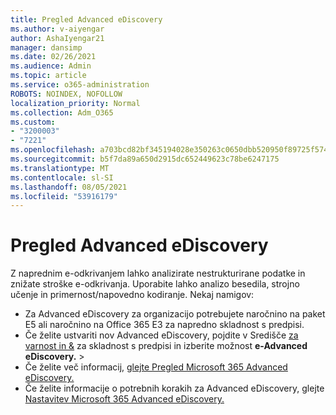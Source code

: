 ```yaml
---
title: Pregled Advanced eDiscovery
ms.author: v-aiyengar
author: AshaIyengar21
manager: dansimp
ms.date: 02/26/2021
ms.audience: Admin
ms.topic: article
ms.service: o365-administration
ROBOTS: NOINDEX, NOFOLLOW
localization_priority: Normal
ms.collection: Adm_O365
ms.custom:
- "3200003"
- "7221"
ms.openlocfilehash: a703bcd82bf345194028e350263c0650dbb520950f89725f57442c9c8c22035c
ms.sourcegitcommit: b5f7da89a650d2915dc652449623c78be6247175
ms.translationtype: MT
ms.contentlocale: sl-SI
ms.lasthandoff: 08/05/2021
ms.locfileid: "53916179"
---
```

# <a name="overview-of-advanced-ediscovery"></a>Pregled Advanced eDiscovery

Z naprednim e-odkrivanjem lahko analizirate nestrukturirane podatke in znižate stroške e-odkrivanja. Uporabite lahko analizo besedila, strojno učenje in primernost/napovedno kodiranje. Nekaj namigov:

- Za Advanced eDiscovery za organizacijo potrebujete naročnino na paket E5 ali naročnino na Office 365 E3 za napredno skladnost s predpisi.
- Če želite ustvariti nov Advanced eDiscovery, pojdite v Središče [za varnost in &](https://go.microsoft.com/fwlink/p/?linkid=2077143) za skladnost s predpisi in izberite možnost **e-Advanced eDiscovery.**  >  
- Če želite več informacij, [glejte Pregled Microsoft 365 Advanced eDiscovery.](https://go.microsoft.com/fwlink/?linkid=2101588)
- Če želite informacije o potrebnih korakih za Advanced eDiscovery, glejte [Nastavitev Microsoft 365 Advanced eDiscovery.](https://go.microsoft.com/fwlink/?linkid=2122672)